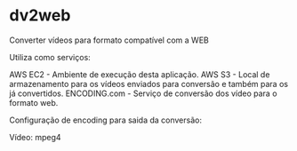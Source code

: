 dv2web
======

Converter vídeos para formato compatível com a WEB

Utiliza como serviços:

AWS EC2 - Ambiente de execução desta aplicação.
AWS S3 - Local de armazenamento para os vídeos enviados para conversão e também para os já convertidos.
ENCODING.com - Serviço de conversão dos vídeo para o formato web.

Configuração de encoding para saida da conversão:

Vídeo: mpeg4


